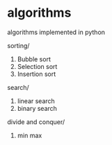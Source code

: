 # algorithms
algorithms implemented in python

sorting/
1. Bubble sort
2. Selection sort
3. Insertion sort

search/
1. linear search
2. binary search

divide and conquer/
1. min max
